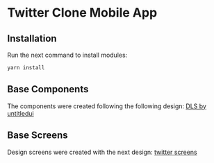 # Twitter Clone Mobile App

## Installation

Run the next command to install modules:

```bash
yarn install
```

## Base Components

The components were created following the following design: [DLS by untitledui](https://www.figma.com/file/QLwIULm9diuyyddPbaWnYR/%E2%9D%96-PREVIEW-%E2%9D%96-Untitled-UI-%E2%80%93-PRO-LITE-(v3.1)?node-id=1518-346520&t=W1BDbZ6BHkjsZRbN-0)

## Base Screens

Design screens were created with the next design: [twitter screens](https://www.figma.com/file/qZtjhucBSOXxf5IXnZcu0w/Twitter-Mobile-UI-Screens-(Community)?node-id=4-1224&t=PnRjMMgRMsyGJQGm-0)
